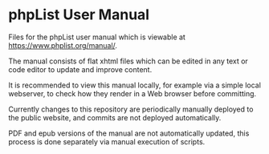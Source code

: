 
# phpList User Manual

Files for the phpList user manual which is viewable at https://www.phplist.org/manual/. 

The manual consists of flat xhtml files which can be edited in any text or code editor to update and improve content.

It is recommended to view this manual locally, for example via a simple local webserver, to check how they render in a Web browser before committing. 

Currently changes to this repository are periodically manually deployed to the public website, and commits are not deployed automatically. 

PDF and epub versions of the manual are not automatically updated, this process is done separately via manual execution of scripts. 
